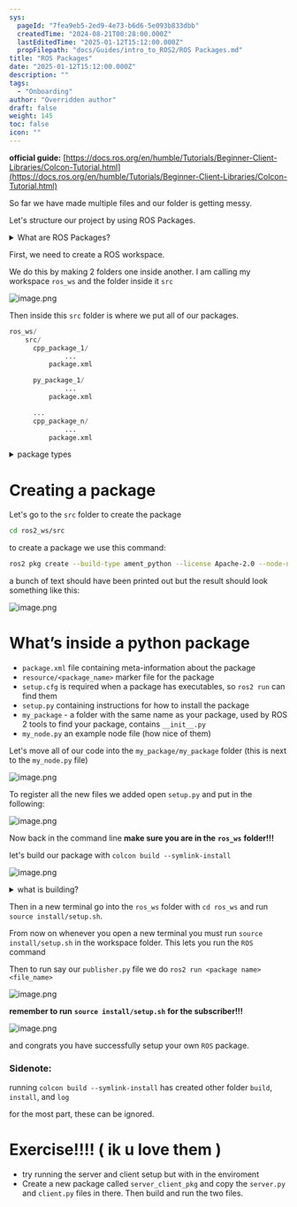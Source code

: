 ```yaml
---
sys:
  pageId: "7fea9eb5-2ed9-4e73-b6d6-5e093b833dbb"
  createdTime: "2024-08-21T00:28:00.000Z"
  lastEditedTime: "2025-01-12T15:12:00.000Z"
  propFilepath: "docs/Guides/intro_to_ROS2/ROS Packages.md"
title: "ROS Packages"
date: "2025-01-12T15:12:00.000Z"
description: ""
tags:
  - "Onboarding"
author: "Overridden author"
draft: false
weight: 145
toc: false
icon: ""
---
```


**official guide:** [https://docs.ros.org/en/humble/Tutorials/Beginner-Client-Libraries/Colcon-Tutorial.html](https://docs.ros.org/en/humble/Tutorials/Beginner-Client-Libraries/Colcon-Tutorial.html)

So far we have made multiple files and our folder is getting messy.

Let's structure our project by using ROS Packages.

<details>

<summary>What are ROS Packages?</summary>

ROS Packages are, as the name implies, packages of code that are highly sharable between ROS developers.

They consist of a folder, `package.xml` file, and source code

```python
      cpp_package_1/
		      ... imagine much code files here ..
          package.xml
```

</details>

First, we need to create a ROS workspace.

We do this by making 2 folders one inside another. I am calling my workspace `ros_ws` and the folder inside it `src`

![image.png](https://prod-files-secure.s3.us-west-2.amazonaws.com/d518164a-d88e-44d1-a4ee-3adb3bd8bce0/70706947-fd18-4537-a67b-e12946812d31/image.png?X-Amz-Algorithm=AWS4-HMAC-SHA256&X-Amz-Content-Sha256=UNSIGNED-PAYLOAD&X-Amz-Credential=ASIAZI2LB46635WJO5IE%2F20250217%2Fus-west-2%2Fs3%2Faws4_request&X-Amz-Date=20250217T131640Z&X-Amz-Expires=3600&X-Amz-Security-Token=IQoJb3JpZ2luX2VjEE0aCXVzLXdlc3QtMiJHMEUCIAYny9f2sZ5oyV%2FSCL5XMaDas8fRg1eGLpdqVQKQdLByAiEAvM6yyz%2BbID2LeIWnpNGToygXmYtuAQEbLINeF%2FZBhLQq%2FwMIdhAAGgw2Mzc0MjMxODM4MDUiDH2vMXbAbrfrw3glISrcA%2F%2BOiBBAsGHLrfXdjxJMigzyIvdcKcbAp5kO7clIlW832ZrKQlD0IbCmgzvIwtJJCZ2kEFK5WXCAu%2FRz5aaSrfU7NS5bbe%2FVbgb2muWKTBED3l9tRPbnyvM9Ak5LOiTIlt5ATFS9wPkizQ1iHvTdV%2BfBW5AGO1Bn1gJZnU4TuQp%2B4FKIpb%2BKz9tFQuJ1fXIQB13iAWxhcddK7QBm7r%2Bea1wrPWK74dPrFn%2Bwne5VE9kgQ2IoWvA5MXWRNzp3%2FlUaqU9to8TkKuamHUC%2BZB3oQtwA89Ws0E%2BrAy8kss4HqdcGfJ5%2FQwCxuuhNk%2FuznF6hizkkgrI%2BuoqygAB8fu%2Ftg9eYlj65FuNwu4cjDqTc5hF92xVJWfcYeQ%2F4Bxm5S1%2BE3REEnwdfzoQy1sSGUCK%2FpU8ipvyOz%2By6mliMuDfotbswnnOJqT5T6rEL2ROr%2FrSzbDb2i7MUU8x4TN3QyT7tVZCMzvo1fxMKGFJZT2cD5I2IddezuU5fmQqUtaLDuUrm2oksA7O4yvj2bCUIn%2FE9i9Ag0oDbTNE6mgzFxZAgDuAgrpBMBr5dSUqfp6o%2B8ouR%2BsrYjn3vZaLChFUubLwuWrkLG4rvo7KMDHNWGVW7H5wuAzBER3Qn8QW75BIfMPPczL0GOqUBdRGnjEEYCftsz73uqeWfqLjD6nsyFSiou8NbouU7%2Ba5Ur5RdjXf%2FHFWOVYo22kn5QVXc0FEaDz6FNqMGByJv%2BzQ4k0AAKnHIBaDxqW59z34v3dXcv8XH7jXmPwhd1%2FaIlZ7boc%2FXqxD0W2yEGvTKBqwPESCk8IGWjNoQkTptdiB5Qa91MQEaWKNvMN7cwRJydWxz5heB1pYsh6uQBJ%2BE%2FI59YS30&X-Amz-Signature=9858035ffc4032dc6539019908e98c335272e92099cfebd3a647e1352c458ad0&X-Amz-SignedHeaders=host&x-id=GetObject)

Then inside this `src` folder is where we put all of our packages.

```python
ros_ws/
    src/
      cpp_package_1/
		      ...
          package.xml

      py_package_1/
		      ...
          package.xml

      ...
      cpp_package_n/
		      ...
          package.xml

```

<details>

<summary>package types</summary>

packages can be either `C++` or python.

the intern file structure is different for each but for this guide we will stick to creating python packages

</details>

# Creating a package

Let's go to the `src` folder to create the package

```bash
cd ros2_ws/src
```

to create a package we use this command:

```bash
ros2 pkg create --build-type ament_python --license Apache-2.0 --node-name my_node my_package
```

a bunch of text should have been printed out but the result should look something like this:

![image.png](https://prod-files-secure.s3.us-west-2.amazonaws.com/d518164a-d88e-44d1-a4ee-3adb3bd8bce0/e6cf1e3f-8512-4a3e-b131-079f800bf3e8/image.png?X-Amz-Algorithm=AWS4-HMAC-SHA256&X-Amz-Content-Sha256=UNSIGNED-PAYLOAD&X-Amz-Credential=ASIAZI2LB46635WJO5IE%2F20250217%2Fus-west-2%2Fs3%2Faws4_request&X-Amz-Date=20250217T131640Z&X-Amz-Expires=3600&X-Amz-Security-Token=IQoJb3JpZ2luX2VjEE0aCXVzLXdlc3QtMiJHMEUCIAYny9f2sZ5oyV%2FSCL5XMaDas8fRg1eGLpdqVQKQdLByAiEAvM6yyz%2BbID2LeIWnpNGToygXmYtuAQEbLINeF%2FZBhLQq%2FwMIdhAAGgw2Mzc0MjMxODM4MDUiDH2vMXbAbrfrw3glISrcA%2F%2BOiBBAsGHLrfXdjxJMigzyIvdcKcbAp5kO7clIlW832ZrKQlD0IbCmgzvIwtJJCZ2kEFK5WXCAu%2FRz5aaSrfU7NS5bbe%2FVbgb2muWKTBED3l9tRPbnyvM9Ak5LOiTIlt5ATFS9wPkizQ1iHvTdV%2BfBW5AGO1Bn1gJZnU4TuQp%2B4FKIpb%2BKz9tFQuJ1fXIQB13iAWxhcddK7QBm7r%2Bea1wrPWK74dPrFn%2Bwne5VE9kgQ2IoWvA5MXWRNzp3%2FlUaqU9to8TkKuamHUC%2BZB3oQtwA89Ws0E%2BrAy8kss4HqdcGfJ5%2FQwCxuuhNk%2FuznF6hizkkgrI%2BuoqygAB8fu%2Ftg9eYlj65FuNwu4cjDqTc5hF92xVJWfcYeQ%2F4Bxm5S1%2BE3REEnwdfzoQy1sSGUCK%2FpU8ipvyOz%2By6mliMuDfotbswnnOJqT5T6rEL2ROr%2FrSzbDb2i7MUU8x4TN3QyT7tVZCMzvo1fxMKGFJZT2cD5I2IddezuU5fmQqUtaLDuUrm2oksA7O4yvj2bCUIn%2FE9i9Ag0oDbTNE6mgzFxZAgDuAgrpBMBr5dSUqfp6o%2B8ouR%2BsrYjn3vZaLChFUubLwuWrkLG4rvo7KMDHNWGVW7H5wuAzBER3Qn8QW75BIfMPPczL0GOqUBdRGnjEEYCftsz73uqeWfqLjD6nsyFSiou8NbouU7%2Ba5Ur5RdjXf%2FHFWOVYo22kn5QVXc0FEaDz6FNqMGByJv%2BzQ4k0AAKnHIBaDxqW59z34v3dXcv8XH7jXmPwhd1%2FaIlZ7boc%2FXqxD0W2yEGvTKBqwPESCk8IGWjNoQkTptdiB5Qa91MQEaWKNvMN7cwRJydWxz5heB1pYsh6uQBJ%2BE%2FI59YS30&X-Amz-Signature=1da6a641f5396e3287c412a76790d65b13ec4326088b8d183a74ee47de4f566c&X-Amz-SignedHeaders=host&x-id=GetObject)

# What’s inside a python package

- `package.xml` file containing meta-information about the package
- `resource/<package_name>` marker file for the package
- `setup.cfg` is required when a package has executables, so `ros2 run` can find them
- `setup.py` containing instructions for how to install the package
- `my_package` - a folder with the same name as your package, used by ROS 2 tools to find your package, contains `__init__.py`
- `my_node.py` an example node file (how nice of them)

Let's move all of our code into the `my_package/my_package` folder (this is next to the `my_node.py` file)

![image.png](https://prod-files-secure.s3.us-west-2.amazonaws.com/d518164a-d88e-44d1-a4ee-3adb3bd8bce0/9ce58f11-0da9-4d3e-b86d-506a9685d378/image.png?X-Amz-Algorithm=AWS4-HMAC-SHA256&X-Amz-Content-Sha256=UNSIGNED-PAYLOAD&X-Amz-Credential=ASIAZI2LB46635WJO5IE%2F20250217%2Fus-west-2%2Fs3%2Faws4_request&X-Amz-Date=20250217T131640Z&X-Amz-Expires=3600&X-Amz-Security-Token=IQoJb3JpZ2luX2VjEE0aCXVzLXdlc3QtMiJHMEUCIAYny9f2sZ5oyV%2FSCL5XMaDas8fRg1eGLpdqVQKQdLByAiEAvM6yyz%2BbID2LeIWnpNGToygXmYtuAQEbLINeF%2FZBhLQq%2FwMIdhAAGgw2Mzc0MjMxODM4MDUiDH2vMXbAbrfrw3glISrcA%2F%2BOiBBAsGHLrfXdjxJMigzyIvdcKcbAp5kO7clIlW832ZrKQlD0IbCmgzvIwtJJCZ2kEFK5WXCAu%2FRz5aaSrfU7NS5bbe%2FVbgb2muWKTBED3l9tRPbnyvM9Ak5LOiTIlt5ATFS9wPkizQ1iHvTdV%2BfBW5AGO1Bn1gJZnU4TuQp%2B4FKIpb%2BKz9tFQuJ1fXIQB13iAWxhcddK7QBm7r%2Bea1wrPWK74dPrFn%2Bwne5VE9kgQ2IoWvA5MXWRNzp3%2FlUaqU9to8TkKuamHUC%2BZB3oQtwA89Ws0E%2BrAy8kss4HqdcGfJ5%2FQwCxuuhNk%2FuznF6hizkkgrI%2BuoqygAB8fu%2Ftg9eYlj65FuNwu4cjDqTc5hF92xVJWfcYeQ%2F4Bxm5S1%2BE3REEnwdfzoQy1sSGUCK%2FpU8ipvyOz%2By6mliMuDfotbswnnOJqT5T6rEL2ROr%2FrSzbDb2i7MUU8x4TN3QyT7tVZCMzvo1fxMKGFJZT2cD5I2IddezuU5fmQqUtaLDuUrm2oksA7O4yvj2bCUIn%2FE9i9Ag0oDbTNE6mgzFxZAgDuAgrpBMBr5dSUqfp6o%2B8ouR%2BsrYjn3vZaLChFUubLwuWrkLG4rvo7KMDHNWGVW7H5wuAzBER3Qn8QW75BIfMPPczL0GOqUBdRGnjEEYCftsz73uqeWfqLjD6nsyFSiou8NbouU7%2Ba5Ur5RdjXf%2FHFWOVYo22kn5QVXc0FEaDz6FNqMGByJv%2BzQ4k0AAKnHIBaDxqW59z34v3dXcv8XH7jXmPwhd1%2FaIlZ7boc%2FXqxD0W2yEGvTKBqwPESCk8IGWjNoQkTptdiB5Qa91MQEaWKNvMN7cwRJydWxz5heB1pYsh6uQBJ%2BE%2FI59YS30&X-Amz-Signature=32588db7dba40a7873d911f6c0b763a592a60cb9d1310c25c7efa2731e8a8e37&X-Amz-SignedHeaders=host&x-id=GetObject)

To register all the new files we added open `setup.py` and put in the following:

![image.png](https://prod-files-secure.s3.us-west-2.amazonaws.com/d518164a-d88e-44d1-a4ee-3adb3bd8bce0/1cd7c262-4cae-4496-9d75-c178537d24a2/image.png?X-Amz-Algorithm=AWS4-HMAC-SHA256&X-Amz-Content-Sha256=UNSIGNED-PAYLOAD&X-Amz-Credential=ASIAZI2LB46635WJO5IE%2F20250217%2Fus-west-2%2Fs3%2Faws4_request&X-Amz-Date=20250217T131640Z&X-Amz-Expires=3600&X-Amz-Security-Token=IQoJb3JpZ2luX2VjEE0aCXVzLXdlc3QtMiJHMEUCIAYny9f2sZ5oyV%2FSCL5XMaDas8fRg1eGLpdqVQKQdLByAiEAvM6yyz%2BbID2LeIWnpNGToygXmYtuAQEbLINeF%2FZBhLQq%2FwMIdhAAGgw2Mzc0MjMxODM4MDUiDH2vMXbAbrfrw3glISrcA%2F%2BOiBBAsGHLrfXdjxJMigzyIvdcKcbAp5kO7clIlW832ZrKQlD0IbCmgzvIwtJJCZ2kEFK5WXCAu%2FRz5aaSrfU7NS5bbe%2FVbgb2muWKTBED3l9tRPbnyvM9Ak5LOiTIlt5ATFS9wPkizQ1iHvTdV%2BfBW5AGO1Bn1gJZnU4TuQp%2B4FKIpb%2BKz9tFQuJ1fXIQB13iAWxhcddK7QBm7r%2Bea1wrPWK74dPrFn%2Bwne5VE9kgQ2IoWvA5MXWRNzp3%2FlUaqU9to8TkKuamHUC%2BZB3oQtwA89Ws0E%2BrAy8kss4HqdcGfJ5%2FQwCxuuhNk%2FuznF6hizkkgrI%2BuoqygAB8fu%2Ftg9eYlj65FuNwu4cjDqTc5hF92xVJWfcYeQ%2F4Bxm5S1%2BE3REEnwdfzoQy1sSGUCK%2FpU8ipvyOz%2By6mliMuDfotbswnnOJqT5T6rEL2ROr%2FrSzbDb2i7MUU8x4TN3QyT7tVZCMzvo1fxMKGFJZT2cD5I2IddezuU5fmQqUtaLDuUrm2oksA7O4yvj2bCUIn%2FE9i9Ag0oDbTNE6mgzFxZAgDuAgrpBMBr5dSUqfp6o%2B8ouR%2BsrYjn3vZaLChFUubLwuWrkLG4rvo7KMDHNWGVW7H5wuAzBER3Qn8QW75BIfMPPczL0GOqUBdRGnjEEYCftsz73uqeWfqLjD6nsyFSiou8NbouU7%2Ba5Ur5RdjXf%2FHFWOVYo22kn5QVXc0FEaDz6FNqMGByJv%2BzQ4k0AAKnHIBaDxqW59z34v3dXcv8XH7jXmPwhd1%2FaIlZ7boc%2FXqxD0W2yEGvTKBqwPESCk8IGWjNoQkTptdiB5Qa91MQEaWKNvMN7cwRJydWxz5heB1pYsh6uQBJ%2BE%2FI59YS30&X-Amz-Signature=dd40f3218caed8af56f581697c154671a5fcaacc367061b4fbc42e8696756962&X-Amz-SignedHeaders=host&x-id=GetObject)

Now back in the command line **make sure you are in the** **`ros_ws`** **folder!!!**

let's build our package with `colcon build --symlink-install`

![image.png](https://prod-files-secure.s3.us-west-2.amazonaws.com/d518164a-d88e-44d1-a4ee-3adb3bd8bce0/2f2a0d27-b173-48fd-b189-5f5c0ce65619/image.png?X-Amz-Algorithm=AWS4-HMAC-SHA256&X-Amz-Content-Sha256=UNSIGNED-PAYLOAD&X-Amz-Credential=ASIAZI2LB46635WJO5IE%2F20250217%2Fus-west-2%2Fs3%2Faws4_request&X-Amz-Date=20250217T131640Z&X-Amz-Expires=3600&X-Amz-Security-Token=IQoJb3JpZ2luX2VjEE0aCXVzLXdlc3QtMiJHMEUCIAYny9f2sZ5oyV%2FSCL5XMaDas8fRg1eGLpdqVQKQdLByAiEAvM6yyz%2BbID2LeIWnpNGToygXmYtuAQEbLINeF%2FZBhLQq%2FwMIdhAAGgw2Mzc0MjMxODM4MDUiDH2vMXbAbrfrw3glISrcA%2F%2BOiBBAsGHLrfXdjxJMigzyIvdcKcbAp5kO7clIlW832ZrKQlD0IbCmgzvIwtJJCZ2kEFK5WXCAu%2FRz5aaSrfU7NS5bbe%2FVbgb2muWKTBED3l9tRPbnyvM9Ak5LOiTIlt5ATFS9wPkizQ1iHvTdV%2BfBW5AGO1Bn1gJZnU4TuQp%2B4FKIpb%2BKz9tFQuJ1fXIQB13iAWxhcddK7QBm7r%2Bea1wrPWK74dPrFn%2Bwne5VE9kgQ2IoWvA5MXWRNzp3%2FlUaqU9to8TkKuamHUC%2BZB3oQtwA89Ws0E%2BrAy8kss4HqdcGfJ5%2FQwCxuuhNk%2FuznF6hizkkgrI%2BuoqygAB8fu%2Ftg9eYlj65FuNwu4cjDqTc5hF92xVJWfcYeQ%2F4Bxm5S1%2BE3REEnwdfzoQy1sSGUCK%2FpU8ipvyOz%2By6mliMuDfotbswnnOJqT5T6rEL2ROr%2FrSzbDb2i7MUU8x4TN3QyT7tVZCMzvo1fxMKGFJZT2cD5I2IddezuU5fmQqUtaLDuUrm2oksA7O4yvj2bCUIn%2FE9i9Ag0oDbTNE6mgzFxZAgDuAgrpBMBr5dSUqfp6o%2B8ouR%2BsrYjn3vZaLChFUubLwuWrkLG4rvo7KMDHNWGVW7H5wuAzBER3Qn8QW75BIfMPPczL0GOqUBdRGnjEEYCftsz73uqeWfqLjD6nsyFSiou8NbouU7%2Ba5Ur5RdjXf%2FHFWOVYo22kn5QVXc0FEaDz6FNqMGByJv%2BzQ4k0AAKnHIBaDxqW59z34v3dXcv8XH7jXmPwhd1%2FaIlZ7boc%2FXqxD0W2yEGvTKBqwPESCk8IGWjNoQkTptdiB5Qa91MQEaWKNvMN7cwRJydWxz5heB1pYsh6uQBJ%2BE%2FI59YS30&X-Amz-Signature=c53ad6bbebd37e6f5e4496472ba37eb91c6aefae6357be2122b5308bf8a197a8&X-Amz-SignedHeaders=host&x-id=GetObject)

<details>

<summary>what is building?</summary>

if you are a CS major at Rose-Hulman you will learn the answer to this in CSSE132

but TLDR; is it combines all the code files into one program that can be run easily 

</details>

Then in a new terminal go into the `ros_ws` folder with `cd ros_ws` and run `source install/setup.sh`. 

From now on whenever you open a new terminal you must run `source install/setup.sh` in the workspace folder. This lets you run the `ROS` command

Then to run say our `publisher.py` file we do `ros2 run <package name> <file_name>`

![image.png](https://prod-files-secure.s3.us-west-2.amazonaws.com/d518164a-d88e-44d1-a4ee-3adb3bd8bce0/4f4b1219-3a44-4632-aa0a-ce3471699f59/image.png?X-Amz-Algorithm=AWS4-HMAC-SHA256&X-Amz-Content-Sha256=UNSIGNED-PAYLOAD&X-Amz-Credential=ASIAZI2LB46635WJO5IE%2F20250217%2Fus-west-2%2Fs3%2Faws4_request&X-Amz-Date=20250217T131640Z&X-Amz-Expires=3600&X-Amz-Security-Token=IQoJb3JpZ2luX2VjEE0aCXVzLXdlc3QtMiJHMEUCIAYny9f2sZ5oyV%2FSCL5XMaDas8fRg1eGLpdqVQKQdLByAiEAvM6yyz%2BbID2LeIWnpNGToygXmYtuAQEbLINeF%2FZBhLQq%2FwMIdhAAGgw2Mzc0MjMxODM4MDUiDH2vMXbAbrfrw3glISrcA%2F%2BOiBBAsGHLrfXdjxJMigzyIvdcKcbAp5kO7clIlW832ZrKQlD0IbCmgzvIwtJJCZ2kEFK5WXCAu%2FRz5aaSrfU7NS5bbe%2FVbgb2muWKTBED3l9tRPbnyvM9Ak5LOiTIlt5ATFS9wPkizQ1iHvTdV%2BfBW5AGO1Bn1gJZnU4TuQp%2B4FKIpb%2BKz9tFQuJ1fXIQB13iAWxhcddK7QBm7r%2Bea1wrPWK74dPrFn%2Bwne5VE9kgQ2IoWvA5MXWRNzp3%2FlUaqU9to8TkKuamHUC%2BZB3oQtwA89Ws0E%2BrAy8kss4HqdcGfJ5%2FQwCxuuhNk%2FuznF6hizkkgrI%2BuoqygAB8fu%2Ftg9eYlj65FuNwu4cjDqTc5hF92xVJWfcYeQ%2F4Bxm5S1%2BE3REEnwdfzoQy1sSGUCK%2FpU8ipvyOz%2By6mliMuDfotbswnnOJqT5T6rEL2ROr%2FrSzbDb2i7MUU8x4TN3QyT7tVZCMzvo1fxMKGFJZT2cD5I2IddezuU5fmQqUtaLDuUrm2oksA7O4yvj2bCUIn%2FE9i9Ag0oDbTNE6mgzFxZAgDuAgrpBMBr5dSUqfp6o%2B8ouR%2BsrYjn3vZaLChFUubLwuWrkLG4rvo7KMDHNWGVW7H5wuAzBER3Qn8QW75BIfMPPczL0GOqUBdRGnjEEYCftsz73uqeWfqLjD6nsyFSiou8NbouU7%2Ba5Ur5RdjXf%2FHFWOVYo22kn5QVXc0FEaDz6FNqMGByJv%2BzQ4k0AAKnHIBaDxqW59z34v3dXcv8XH7jXmPwhd1%2FaIlZ7boc%2FXqxD0W2yEGvTKBqwPESCk8IGWjNoQkTptdiB5Qa91MQEaWKNvMN7cwRJydWxz5heB1pYsh6uQBJ%2BE%2FI59YS30&X-Amz-Signature=7c3264a974680f69c752e3ead78dbc65c9cbbe4fb598098745cf55363c369ff9&X-Amz-SignedHeaders=host&x-id=GetObject)

**remember to run** **`source install/setup.sh`** **for the subscriber!!!**

![image.png](https://prod-files-secure.s3.us-west-2.amazonaws.com/d518164a-d88e-44d1-a4ee-3adb3bd8bce0/02121119-dad4-49ec-8356-c956108b4243/image.png?X-Amz-Algorithm=AWS4-HMAC-SHA256&X-Amz-Content-Sha256=UNSIGNED-PAYLOAD&X-Amz-Credential=ASIAZI2LB46635WJO5IE%2F20250217%2Fus-west-2%2Fs3%2Faws4_request&X-Amz-Date=20250217T131640Z&X-Amz-Expires=3600&X-Amz-Security-Token=IQoJb3JpZ2luX2VjEE0aCXVzLXdlc3QtMiJHMEUCIAYny9f2sZ5oyV%2FSCL5XMaDas8fRg1eGLpdqVQKQdLByAiEAvM6yyz%2BbID2LeIWnpNGToygXmYtuAQEbLINeF%2FZBhLQq%2FwMIdhAAGgw2Mzc0MjMxODM4MDUiDH2vMXbAbrfrw3glISrcA%2F%2BOiBBAsGHLrfXdjxJMigzyIvdcKcbAp5kO7clIlW832ZrKQlD0IbCmgzvIwtJJCZ2kEFK5WXCAu%2FRz5aaSrfU7NS5bbe%2FVbgb2muWKTBED3l9tRPbnyvM9Ak5LOiTIlt5ATFS9wPkizQ1iHvTdV%2BfBW5AGO1Bn1gJZnU4TuQp%2B4FKIpb%2BKz9tFQuJ1fXIQB13iAWxhcddK7QBm7r%2Bea1wrPWK74dPrFn%2Bwne5VE9kgQ2IoWvA5MXWRNzp3%2FlUaqU9to8TkKuamHUC%2BZB3oQtwA89Ws0E%2BrAy8kss4HqdcGfJ5%2FQwCxuuhNk%2FuznF6hizkkgrI%2BuoqygAB8fu%2Ftg9eYlj65FuNwu4cjDqTc5hF92xVJWfcYeQ%2F4Bxm5S1%2BE3REEnwdfzoQy1sSGUCK%2FpU8ipvyOz%2By6mliMuDfotbswnnOJqT5T6rEL2ROr%2FrSzbDb2i7MUU8x4TN3QyT7tVZCMzvo1fxMKGFJZT2cD5I2IddezuU5fmQqUtaLDuUrm2oksA7O4yvj2bCUIn%2FE9i9Ag0oDbTNE6mgzFxZAgDuAgrpBMBr5dSUqfp6o%2B8ouR%2BsrYjn3vZaLChFUubLwuWrkLG4rvo7KMDHNWGVW7H5wuAzBER3Qn8QW75BIfMPPczL0GOqUBdRGnjEEYCftsz73uqeWfqLjD6nsyFSiou8NbouU7%2Ba5Ur5RdjXf%2FHFWOVYo22kn5QVXc0FEaDz6FNqMGByJv%2BzQ4k0AAKnHIBaDxqW59z34v3dXcv8XH7jXmPwhd1%2FaIlZ7boc%2FXqxD0W2yEGvTKBqwPESCk8IGWjNoQkTptdiB5Qa91MQEaWKNvMN7cwRJydWxz5heB1pYsh6uQBJ%2BE%2FI59YS30&X-Amz-Signature=9eb8597b3e1e143ea2944db4c2e4d6813344ef6d1112973707e86e21ea38fa83&X-Amz-SignedHeaders=host&x-id=GetObject)

and congrats you have successfully setup your own `ROS` package.

### Sidenote:

running `colcon build --symlink-install` has created other folder `build`, `install`, and `log`

for the most part, these can be ignored.

# Exercise!!!! ( ik u love them )

- try running the server and client setup but with in the enviroment
- Create a new package called `server_client_pkg` and copy the `server.py` and `client.py` files in there. Then build and run the two files.
